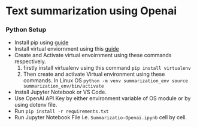 # Text summarization using Openai
### Python Setup
- Install pip using [guide](https://pip.pypa.io/en/stable/installation/)
- Install virtual enviornment using this [guide](https://virtualenv.pypa.io/en/latest/index.html)
- Create and Activate virtual envoirnment using these commands respectively.
  1. firstly install virtualenv using this command `pip install virtualenv`
  2. Then create and activate Virtual environment using these commands.
     In Linux OS
     `
     python -m venv summarization_env
     source summarization_env/bin/activate
     `
- Install Jupyter Notebook or VS Code.
- Use OpenAI API Key by either environment variable of OS module or by using dotenv file.
- Run `pip install -r requirements.txt`
- Run Jupyter Notebook File i.e. `Summarizatio-Openai.ipynb` cell by cell.
